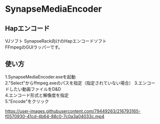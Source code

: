 # SynapseMediaEncoder

## Hapエンコード
VJソフト SynapseRack向けのHapエンコードソフト  
FFmpegのGUIラッパーです。

## 使い方
1.SynapseMediaEncoder.exeを起動  
2."Select"からffmpeg.exeのパスを指定（指定されていない場合）
3.エンコードしたい動画ファイルをD&D  
4.エンコード形式と解像度を指定  
5."Encode"をクリック  

https://user-images.githubusercontent.com/79449263/216793165-f0570930-41cd-4b64-88c0-7c0a3a04033c.mp4

